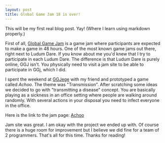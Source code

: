 ```yaml
---
layout: post
title: Global Game Jam 18 is over!
---
```


This will be my first real blog post. Yay! (Where I learn using markdown properly.)

First of all, [Global Game Jam](https://globalgamejam.org/) is a game jam where participants are expected to make a game in 48 hours. One of the most known game jams out there, right next to Ludum Dare. If you know about me you'd knew that I try to participate in each Ludum Dare. The difference is that Ludum Dare is purely online, GGJ isn't. You physically need to visit a jam site to be able to participate in GGj, which I did.

I spent the weekend at [GGJege](https://www.ggjege.org/) with my friend and prototyped a game called *Achoo*. The theme was "Transmission". After scratching some ideas we decided to go with "transmitting a disease" concept. You are basically playing as a sickness in an office setting where people are walking around randomly. With several actions in your disposal you need to infect everyone in the office.

Here is the link to the jam page: [Achoo](https://globalgamejam.org/2018/games/achoo-1)

Jam site was great. I am okay with the project we ended up with. Of course there is a huge room for improvement but I believe we did fine for a team of 2 programmers. That's all for this time. Thanks for reading!


